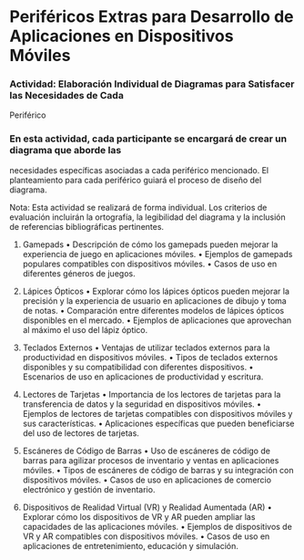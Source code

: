 # Periféricos Extras para Desarrollo de Aplicaciones en Dispositivos Móviles

### Actividad: Elaboración Individual de Diagramas para Satisfacer las Necesidades de Cada
Periférico

### En esta actividad, cada participante se encargará de crear un diagrama que aborde las
necesidades específicas asociadas a cada periférico mencionado. El planteamiento para cada
periférico guiará el proceso de diseño del diagrama.

Nota: Esta actividad se realizará de forma individual. Los criterios de evaluación incluirán la
ortografía, la legibilidad del diagrama y la inclusión de referencias bibliográficas pertinentes.

1. Gamepads
• Descripción de cómo los gamepads pueden mejorar la experiencia de juego en
aplicaciones móviles.
• Ejemplos de gamepads populares compatibles con dispositivos móviles.
• Casos de uso en diferentes géneros de juegos.

2. Lápices Ópticos
• Explorar cómo los lápices ópticos pueden mejorar la precisión y la experiencia de
usuario en aplicaciones de dibujo y toma de notas.
• Comparación entre diferentes modelos de lápices ópticos disponibles en el mercado.
• Ejemplos de aplicaciones que aprovechan al máximo el uso del lápiz óptico.

3. Teclados Externos
• Ventajas de utilizar teclados externos para la productividad en dispositivos móviles.
• Tipos de teclados externos disponibles y su compatibilidad con diferentes dispositivos.
• Escenarios de uso en aplicaciones de productividad y escritura.

4. Lectores de Tarjetas
• Importancia de los lectores de tarjetas para la transferencia de datos y la seguridad en
dispositivos móviles.
• Ejemplos de lectores de tarjetas compatibles con dispositivos móviles y sus
características.
• Aplicaciones específicas que pueden beneficiarse del uso de lectores de tarjetas.

5. Escáneres de Código de Barras
• Uso de escáneres de código de barras para agilizar procesos de inventario y ventas en
aplicaciones móviles.
• Tipos de escáneres de código de barras y su integración con dispositivos móviles.
• Casos de uso en aplicaciones de comercio electrónico y gestión de inventario.

6. Dispositivos de Realidad Virtual (VR) y Realidad Aumentada (AR)
• Explorar cómo los dispositivos de VR y AR pueden ampliar las capacidades de las
aplicaciones móviles.
• Ejemplos de dispositivos de VR y AR compatibles con dispositivos móviles.
• Casos de uso en aplicaciones de entretenimiento, educación y simulación.
